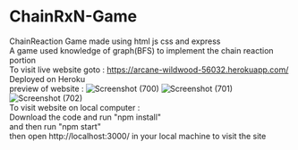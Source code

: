 # ChainRxN-Game
ChainReaction Game made using html js css and express<br>
A game used knowledge of graph(BFS) to implement the chain reaction portion
<br>
To visit live website goto : https://arcane-wildwood-56032.herokuapp.com/ Deployed on Heroku
<br>
preview of website :
![Screenshot (700)](https://user-images.githubusercontent.com/86537681/174489845-38c05a97-3a78-49a9-ba37-0758776ea300.png)
![Screenshot (701)](https://user-images.githubusercontent.com/86537681/174489854-0800a907-a812-44a6-b11b-4152a989d22a.png)
![Screenshot (702)](https://user-images.githubusercontent.com/86537681/174489859-40d273f3-b78e-4959-a2ff-3bd4cfb56fd8.png)
<br>
To visit website on local computer :<br>
Download the code and run "npm install"
<br>
and then run "npm start"
<br>
then open http://localhost:3000/ in your local machine to visit the site
